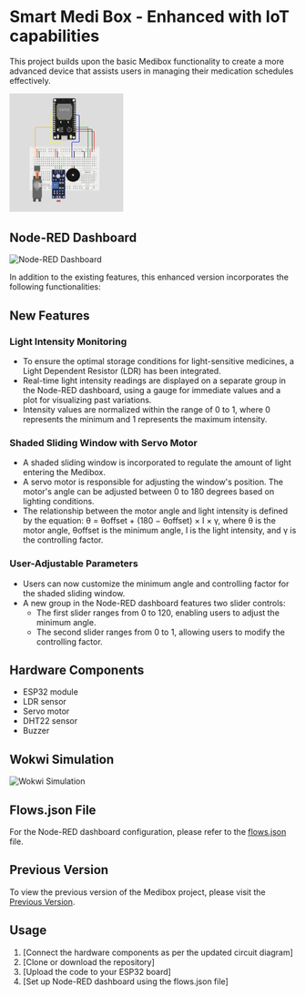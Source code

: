 # Smart Medi Box - Enhanced with IoT capabilities

This project builds upon the basic Medibox functionality to create a more advanced device that assists users in managing their medication schedules effectively. 

<img src="Circuit_Diagram.jpg" alt="Circuit_Diagram" width="200"/>

## Node-RED Dashboard

<img src="Dashvoard.jpg" alt="Node-RED Dashboard" width="200"/>

In addition to the existing features, this enhanced version incorporates the following functionalities:

## New Features

### Light Intensity Monitoring

- To ensure the optimal storage conditions for light-sensitive medicines, a Light Dependent Resistor (LDR) has been integrated.
- Real-time light intensity readings are displayed on a separate group in the Node-RED dashboard, using a gauge for immediate values and a plot for visualizing past variations.
- Intensity values are normalized within the range of 0 to 1, where 0 represents the minimum and 1 represents the maximum intensity.

### Shaded Sliding Window with Servo Motor

- A shaded sliding window is incorporated to regulate the amount of light entering the Medibox.
- A servo motor is responsible for adjusting the window's position. The motor's angle can be adjusted between 0 to 180 degrees based on lighting conditions.
- The relationship between the motor angle and light intensity is defined by the equation: θ = θoffset + (180 − θoffset) × I × γ, where θ is the motor angle, θoffset is the minimum angle, I is the light intensity, and γ is the controlling factor.

### User-Adjustable Parameters

- Users can now customize the minimum angle and controlling factor for the shaded sliding window.
- A new group in the Node-RED dashboard features two slider controls:
  - The first slider ranges from 0 to 120, enabling users to adjust the minimum angle.
  - The second slider ranges from 0 to 1, allowing users to modify the controlling factor.

## Hardware Components

- ESP32 module
- LDR sensor
- Servo motor
- DHT22 sensor
- Buzzer

## Wokwi Simulation

![Wokwi Simulation](https://wokwi.com/projects/367634095169821697)

## Flows.json File

For the Node-RED dashboard configuration, please refer to the [flows.json](https://github.com/RovinKYK/Smart-Medi-Box-Version-2/blob/main/flows.json) file.

## Previous Version

To view the previous version of the Medibox project, please visit the [Previous Version](https://github.com/RovinKYK/Smart-Medi-Box).

## Usage

1. [Connect the hardware components as per the updated circuit diagram]
2. [Clone or download the repository]
3. [Upload the code to your ESP32 board]
4. [Set up Node-RED dashboard using the flows.json file]

